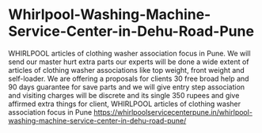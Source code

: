 # Whirlpool-Washing-Machine-Service-Center-in-Dehu-Road-Pune
 WHIRLPOOL articles of clothing washer association focus in Pune. We will send our master hurt extra parts our experts will be done a wide extent of articles of clothing washer associations like top weight, front weight and self-loader. We are offering a proposals for clients 30 free broad help and 90 days guarantee for save parts and we will give entry step association and visiting charges will be discrete and its single 350 rupees and give affirmed extra things for client, WHIRLPOOL articles of clothing washer association focus in Pune https://whirlpoolservicecenterpune.in/whirlpool-washing-machine-service-center-in-dehu-road-pune/
